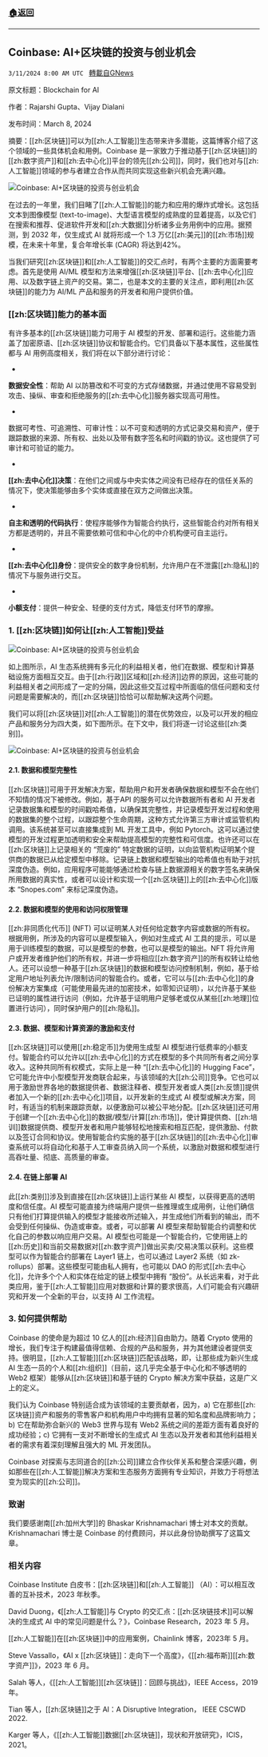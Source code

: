 ###  [:house:返回](README.md)
---


## Coinbase: AI+区块链的投资与创业机会
`3/11/2024 8:00 AM UTC ` [轉載自GNews](https://gnews.org/articles/2383632)

原文标题：Blockchain for AI

作者：Rajarshi Gupta、Vijay Dialani

发布时间：March 8, 2024

摘要：[[zh:区块链]]可以为[[zh:人工智能]]生态带来许多潜能，这篇博客介绍了这个领域的一些具体机会和用例。Coinbase 是一家致力于推动基于[[zh:区块链]]的[[zh:数字资产]]和[[zh:去中心化]]平台的领先[[zh:公司]]，同时，我们也对与[[zh:人工智能]]领域的参与者建立合作从而共同实现这些新兴机会充满兴趣。

![Coinbase: AI+区块链的投资与创业机会](https://cdn-img.panewslab.com//panews/2022/3/11/images/f0980f49798985d17e7119fd6ad06778.png "Coinbase: AI+区块链的投资与创业机会")

在过去的一年里，我们目睹了[[zh:人工智能]]的能力和应用的爆炸式增长。这包括文本到图像模型 (text-to-image)、大型语言模型的成熟度的显着提高，以及它们在搜索和推荐、促进软件开发和[[zh:大数据]]分析诸多业务用例中的应用。据预测，到 2032 年，仅生成式 AI 就将形成一个 1.3 万亿[[zh:美元]]的[[zh:市场]]规模，在未来十年里，复合年增长率 (CAGR) 将达到42%。

当我们研究[[zh:区块链]]和[[zh:人工智能]]的交汇点时，有两个主要的方面需要考虑。首先是使用 AI/ML 模型和方法来增强[[zh:区块链]]平台、[[zh:去中心化]]应用、以及数字链上资产的交易。第二，也是本文的主要的关注点，即利用[[zh:区块链]]的能力为 AI/ML 产品和服务的开发者和用户提供价值。

### [[zh:区块链]]能力的基本面

有许多基本的[[zh:区块链]]能力可用于 AI 模型的开发、部署和运行。这些能力涵盖了加密原语、[[zh:区块链]]协议和智能合约。它们具备以下基本属性，这些属性都与 AI 用例高度相关，我们将在以下部分进行讨论：

*

**数据安全性**：帮助 AI 以防篡改和不可变的方式存储数据，并通过使用不容易受到攻击、操纵、审查和拒绝服务的[[zh:去中心化]]服务器实现高可用性。

*

数据可考性、可追溯性、可审计性：以不可变和透明的方式记录交易和资产，便于跟踪数据的来源、所有权、出处以及带有数字签名和时间戳的协议。这也提供了可审计和可验证的能力。

*

**[[zh:去中心化]]决策**：在他们之间或与中央实体之间没有已经存在的信任关系的情况下，使决策能够由多个实体或直接在双方之间做出决策。

*

**自主和透明的代码执行**：使程序能够作为智能合约执行，这些智能合约对所有相关方都是透明的，并且不需要依赖可信和中心化的中介机构便可自主运行。

*

**[[zh:去中心化]]身份**：提供安全的数字身份机制，允许用户在不泄露[[zh:隐私]]的情况下与服务进行交互。

*

**小额支付**：提供一种安全、轻便的支付方式，降低支付环节的摩擦。

### 1. [[zh:区块链]]如何让[[zh:人工智能]]受益

![Coinbase: AI+区块链的投资与创业机会](https://cdn-img.panewslab.com//panews/2022/3/11/images/3560525832d0196bc4ae7a21a8fb3f16.png "Coinbase: AI+区块链的投资与创业机会")

如上图所示，AI 生态系统拥有多元化的利益相关者，他们在数据、模型和计算基础设施方面相互交互。由于[[zh:行政]]区域和[[zh:经济]]边界的原因，这些可能的利益相关者之间形成了一定的分隔，因此这些交互过程中所面临的信任问题和支付问题是需要解决的，而[[zh:区块链]]恰恰可以帮助解决这两个问题。

我们可以将[[zh:区块链]]对[[zh:人工智能]]的潜在优势效应，以及可以开发的相应产品和服务分为四大类，如下图所示。在下文中，我们将逐一讨论这些[[zh:类别]]。

![Coinbase: AI+区块链的投资与创业机会](https://cdn-img.panewslab.com//panews/2022/3/11/images/b4c53cc8663c83870fe623a84dceb09e.png "Coinbase: AI+区块链的投资与创业机会")

#### 2.1. 数据和模型完整性

[[zh:区块链]]可用于开发解决方案，帮助用户和开发者确保数据和模型不会在他们不知情的情况下被修改。例如，基于API 的服务可以允许数据所有者和 AI 开发者记录数据集和模型的时间戳哈希值，以确保其完整性，并记录模型开发过程和使用的数据集的整个过程，以跟踪整个生命周期，这种方式允许第三方审计或监管机构调用。该系统甚至可以直接集成到 ML 开发工具中，例如 Pytorch。这可以通过使模型的开发过程更加透明和安全来帮助提高模型的完整性和可信度。也许还可以在[[zh:区块链]]上记录相关的 “荒废的” 特定数据的证明，以向监管机构证明某个提供商的数据已从给定模型中移除。记录链上数据和模型输出的哈希值也有助于对抗深度伪造。例如，应用程序可能能够通过检查与链上数据源相关的数字签名来确保所用数据的真实性，或者可以设计和实现一个[[zh:区块链]]上的[[zh:去中心化]]版本 “Snopes.com” 来标记深度伪造。

#### 2.2. 数据和模型的使用和访问权限管理

[[zh:非同质化代币]] (NFT) 可以证明某人对任何给定数字内容或数据的所有权。根据用例，所涉及的内容可以是模型输入，例如对生成式 AI 工具的提示，可以是用于训练模型的数据，可以是模型的参数，也可以是模型的输出。NFT 将允许用户或开发者维护他们的所有权，并进一步将相应[[zh:数字资产]]的所有权转让给他人。还可以设想一种基于[[zh:区块链]]的数据和模型访问控制机制，例如，基于给定用户地址列表允许/限制访问的智能合约。或者，它可以与[[zh:去中心化]]的身份解决方案集成（可能使用最先进的加密技术，如零知识证明），以允许基于某些已证明的属性进行访问（例如，允许基于证明用户足够老或仅从某些[[zh:地理]]位置进行访问），同时保护用户的[[zh:隐私]]。

#### 2.3. 数据、模型和计算资源的激励和支付

[[zh:区块链]]可以使用[[zh:稳定币]]为使用生成型 AI 模型进行低费率的小额支付。智能合约可以允许以[[zh:去中心化]]的方式在模型的多个共同所有者之间分享收入。这种共同所有权模式，实际上是一种 “[[zh:去中心化]]的 Hugging Face”，它可能允许中小型模型开发商联合起来，与该领域的大[[zh:公司]]竞争。它也可以用于激励世界各地的数据提供者、数据注释者、模型开发者或人类[[zh:反馈]]提供者加入一个新的[[zh:去中心化]]项目，以开发新的生成式 AI 模型或解决方案，同时，有适当的机制来跟踪贡献，以便激励可以被公平地分配。[[zh:区块链]]还可用于创建一个[[zh:去中心化]]的数据/模型/计算[[zh:市场]]，使计算提供商、[[zh:培训]]数据提供商、模型开发者和用户能够轻松地搜索和相互匹配，提供激励、付款以及签订合同和协议。使用智能合约实施的基于[[zh:区块链]]的[[zh:去中心化]]审查系统可以将自动化和基于人工审查员纳入同一个系统，以激励对数据和模型进行高吞吐量、彻底、高质量的审查。

#### 2.4. 在链上部署 AI

此[[zh:类别]]涉及到直接在[[zh:区块链]]上运行某些 AI 模型，以获得更高的透明度和信任度。AI 模型可能直接为终端用户提供一些推理或生成用例，让他们确信只有他们打算提供输入的模型才能接收所述输入，并生成他们所看到的输出，而不会受到任何操纵、伪造或审查。或者，可以部署 AI 模型来帮助智能合约调整和优化自己的参数以响应用户交易。AI 模型也可能是一个智能合约，它使用链上的[[zh:历史]]和当前交易数据对[[zh:数字资产]]做出买卖/交易决策以获利。这些模型可以作为智能合约部署在 Layer1 链上，也可以通过 Layer2 系统（如 zk-rollups）部署。这些模型可能由私人拥有，也可能以 DAO 的形式[[zh:去中心化]]，允许多个个人和实体在给定的链上模型中拥有 “股份”。从长远来看，对于此类应用，鉴于[[zh:人工智能]]应用对数据和计算的要求很高，人们可能会有兴趣研究和开发一个全新的平台，以支持 AI 工作流程。

### 3. 如何提供帮助

Coinbase 的使命是为超过 10 亿人的[[zh:经济]]自由助力。随着 Crypto 使用的增长，我们专注于构建最值得信赖、合规的产品和服务，并为其他建设者提供支持。很明显，[[zh:人工智能]][[zh:区块链]]匹配该战略，即，让那些成为新兴生成 AI 生态一员的个人和[[zh:组织]]（目前，这几乎完全基于中心化和不够透明的 Web2 框架）能够从[[zh:区块链]]和基于链的 Crypto 解决方案中获益，这是广义上的定义。

我们认为 Coinbase 特别适合成为该领域的主要贡献者，因为，a) 它在那些[[zh:区块链]]资产和服务的零售客户和机构用户中均拥有显著的知名度和品牌影响力；b) 它在帮助弥合新兴的 Web3 世界与现有 Web2 系统之间的差距方面有着良好的成功经验；c) 它拥有一支对不断增长的生成式 AI 生态以及开发者和其他利益相关者的需求有着深刻理解且强大的 ML 开发团队。

Coinbase 对探索与志同道合的[[zh:公司]]建立合作伙伴关系和整合深感兴趣，例如那些在[[zh:人工智能]]解决方案和生态服务方面拥有专业知识，并致力于将想法变为现实的[[zh:公司]]。

### 致谢

我们要感谢南[[zh:加州大学]]的 Bhaskar Krishnamachari 博士对本文的贡献。Krishnamachari 博士是 Coinbase 的付费顾问，并以此身份协助撰写了这篇文章。

### 相关内容

Coinbase Institute 白皮书：[[zh:区块链]]和[[zh:人工智能]] （AI）：可以相互改善的互补技术，2023 年秋季。

David Duong，《[[zh:人工智能]]与 Crypto 的交汇点：[[zh:区块链技术]]可以解决的生成式 AI 中的常见问题是什么？》，Coinbase Research，2023 年 5 月。

[[zh:人工智能]]在[[zh:区块链]]中的应用案例，Chainlink 博客，2023年 5 月。

Steve Vassallo，《AI x [[zh:区块链]]：走向下一个高度》，《[[zh:福布斯]][[zh:数字资产]]》，2023 年 6 月。

Salah 等人，《[[zh:人工智能]][[zh:区块链]]：回顾与挑战》，IEEE Access，2019 年。

Tian 等人，[[zh:区块链]]之于 AI：A Disruptive Integration， IEEE CSCWD 2022.

Karger 等人，《[[zh:人工智能]]数据[[zh:区块链]]，现状和开放研究》，ICIS，2021。
